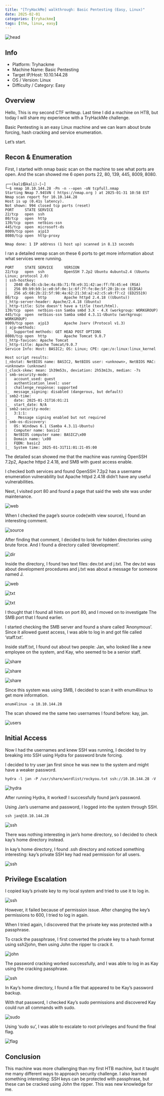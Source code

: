 ```yaml
---
title: "[TryHackMe] walkthrough: Basic Pentesting (Easy, Linux)"
date: 2025-02-01
categories: [tryhackme]
tags: [thm, linux, easy]
---
```


![head](/assets/images/tryhackme/basic_pentesting/스크린샷%202025-08-23%20오후%207.05.28.png)

## Info

- Platform: Tryhackme
- Machine Name: Basic Pentesting
- Target IP/Host: 10.10.144.28
- OS / Version: Linux
- Difficulty / Category: Easy

## Overview
Hello, This is my second CTF writeup. Last time I did a machine on HTB, but today I will share my experience with a TryHackMe challenge.

Basic Pentesting is an easy Linux machine and we can learn about brute forcing, hash cracking and service enumeration.

Let’s start.

## Recon & Enumeration
First, I started with nmap basic scan on the machine to see what ports are open. And the scan showed me 6 open ports 22, 80, 139, 445, 8009, 8080.

```
┌──(kali㉿kali)-[~]
└─$ nmap 10.10.144.28 -Pn -n --open -oN tcpfull.nmap 
Starting Nmap 7.94SVN ( https://nmap.org ) at 2025-01-31 10:58 EST
Nmap scan report for 10.10.144.28
Host is up (0.41s latency).
Not shown: 994 closed tcp ports (reset)
PORT     STATE SERVICE 
22/tcp   open  ssh      
80/tcp   open  http
139/tcp  open  netbios-ssn              
445/tcp  open  microsoft-ds
8009/tcp open  ajp13
8080/tcp open  http-proxy               
                         
Nmap done: 1 IP address (1 host up) scanned in 8.13 seconds
```

I ran a detailed nmap scan on these 6 ports to get more information about what services were running.

```
PORT     STATE SERVICE     VERSION
22/tcp   open  ssh         OpenSSH 7.2p2 Ubuntu 4ubuntu2.4 (Ubuntu Linux; protocol 2.0)
| ssh-hostkey: 
|   2048 db:45:cb:be:4a:8b:71:f8:e9:31:42:ae:ff:f8:45:e4 (RSA)
|   256 09:b9:b9:1c:e0:bf:0e:1c:6f:7f:fe:8e:5f:20:1b:ce (ECDSA)
|_  256 a5:68:2b:22:5f:98:4a:62:21:3d:a2:e2:c5:a9:f7:c2 (ED25519)
80/tcp   open  http        Apache httpd 2.4.18 ((Ubuntu))
|_http-server-header: Apache/2.4.18 (Ubuntu)
|_http-title: Site doesn't have a title (text/html).
139/tcp  open  netbios-ssn Samba smbd 3.X - 4.X (workgroup: WORKGROUP)
445/tcp  open  netbios-ssn Samba smbd 4.3.11-Ubuntu (workgroup: WORKGROUP)
8009/tcp open  ajp13       Apache Jserv (Protocol v1.3)
| ajp-methods: 
|_  Supported methods: GET HEAD POST OPTIONS
8080/tcp open  http        Apache Tomcat 9.0.7
|_http-favicon: Apache Tomcat
|_http-title: Apache Tomcat/9.0.7
Service Info: Host: BASIC2; OS: Linux; CPE: cpe:/o:linux:linux_kernel

Host script results:
|_nbstat: NetBIOS name: BASIC2, NetBIOS user: <unknown>, NetBIOS MAC: <unknown> (unknown)
|_clock-skew: mean: 1h39m53s, deviation: 2h53m13s, median: -7s
| smb-security-mode: 
|   account_used: guest
|   authentication_level: user
|   challenge_response: supported
|_  message_signing: disabled (dangerous, but default)
| smb2-time: 
|   date: 2025-01-31T16:01:21
|_  start_date: N/A
| smb2-security-mode: 
|   3:1:1: 
|_    Message signing enabled but not required
| smb-os-discovery: 
|   OS: Windows 6.1 (Samba 4.3.11-Ubuntu)
|   Computer name: basic2
|   NetBIOS computer name: BASIC2\x00
|   Domain name: \x00
|   FQDN: basic2
|_  System time: 2025-01-31T11:01:21-05:00
```

The detailed scan showed me that the machine was running OpenSSH 7.2p2, Apache httpd 2.4.18, and SMB with guest access enable.

I checked both services and found OpenSSH 7.2p2 has a username enumeration vulnerability but Apache httpd 2.4.18 didn’t have any useful vulnerabilities.

Next, I visited port 80 and found a page that said the web site was under maintenance.

![web](/assets/images/tryhackme/basic_pentesting/스크린샷%202025-08-23%20오후%207.07.48.png)

When I checked the page’s source code(with view source), I found an interesting comment.

![source](/assets/images/tryhackme/basic_pentesting/스크린샷%202025-08-23%20오후%207.08.29.png)

After finding that comment, I decided to look for hidden directories using brute force. And I found a directory called ‘development’.

![dir](/assets/images/tryhackme/basic_pentesting/스크린샷%202025-08-23%20오후%207.09.27.png)

Inside the directory, I found two text files: dev.txt and j.txt. The dev.txt was about development procedures and j.txt was about a message for someone named J.

![web](/assets/images/tryhackme/basic_pentesting/스크린샷%202025-08-23%20오후%207.10.04.png)

![txt](/assets/images/tryhackme/basic_pentesting/스크린샷%202025-08-23%20오후%207.10.35.png)

![txt](/assets/images/tryhackme/basic_pentesting/스크린샷%202025-08-23%20오후%207.11.05.png)

I thought that I found all hints on port 80, and I moved on to investigate The SMB port that I found earlier.

I started checking the SMB server and found a share called ‘Anonymous’. Since it allowed guest access, I was able to log in and got file called ‘staff.txt’.

Inside staff.txt, I found out about two people: Jan, who looked like a new employee on the system, and Kay, who seemed to be a senior staff.

![share](/assets/images/tryhackme/basic_pentesting/스크린샷%202025-08-23%20오후%207.12.44.png)

![share](/assets/images/tryhackme/basic_pentesting/스크린샷%202025-08-23%20오후%207.13.14.png)

![share](/assets/images/tryhackme/basic_pentesting/스크린샷%202025-08-23%20오후%207.13.36.png)

Since this system was using SMB, I decided to scan it with enum4linux to get more information.

`enum4linux -a 10.10.144.28`

The scan showed me the same two usernames I found before: kay, jan.

![users](/assets/images/tryhackme/basic_pentesting/스크린샷%202025-08-23%20오후%207.14.24.png)

## Initial Access

Now I had the usernames and knew SSH was running, I decided to try breaking into SSH using Hydra for password brute forcing.

I decided to try user jan first since he was new to the system and might have a weaker password.

`hydra -l jan -P /usr/share/wordlist/rockyou.txt ssh://10.10.144.28 -V`

![hydra](/assets/images/tryhackme/basic_pentesting/스크린샷%202025-08-23%20오후%207.15.17.png)

After running Hydra, it worked! I successfully found jan’s password.

Using Jan’s username and password, I logged into the system through SSH.

`ssh jan@10.10.144.28`

![ssh](/assets/images/tryhackme/basic_pentesting/스크린샷%202025-08-23%20오후%207.16.25.png)

There was nothing interesting in jan’s home directory, so I decided to check kay’s home directory instead.

In kay’s home directory, I found .ssh directory and noticed something interesting: kay’s private SSH key had read permission for all users.

![ssh](/assets/images/tryhackme/basic_pentesting/스크린샷%202025-08-23%20오후%207.17.07.png)

## Privilege Escalation

I copied kay’s private key to my local system and tried to use it to log in.

![ssh](/assets/images/tryhackme/basic_pentesting/스크린샷%202025-08-23%20오후%207.18.11.png)

However, it failed because of permission issue. After changing the key’s permissions to 600, I tried to log in again.

When I tried again, I discovered that the private key was protected with a passphrase.

To crack the passphrase, I first converted the private key to a hash format using ssh2john, then using John the ripper to crack it.

![john](/assets/images/tryhackme/basic_pentesting/스크린샷%202025-08-23%20오후%207.19.00.png)

The password cracking worked successfully, and I was able to log in as Kay using the cracking passphrase.

![ssh](/assets/images/tryhackme/basic_pentesting/스크린샷%202025-08-23%20오후%207.19.42.png)

In Kay’s home directory, I found a file that appeared to be Kay’s password backup.

With that password, I checked Kay’s sudo permissions and discovered Kay could run all commands with sudo.

![sudo](/assets/images/tryhackme/basic_pentesting/스크린샷%202025-08-23%20오후%207.20.36.png)

Using ‘sudo su’, I was able to escalate to root privileges and found the final flag.

![flag](/assets/images/tryhackme/basic_pentesting/스크린샷%202025-08-23%20오후%207.21.28.png)

## Conclusion

This machine was more challenging than my first HTB machine, but it taught me many different ways to approach security challenge. I also learned something interesting: SSH keys can be protected with passphrase, but these can be cracked using John the ripper. This was new knowledge for me.